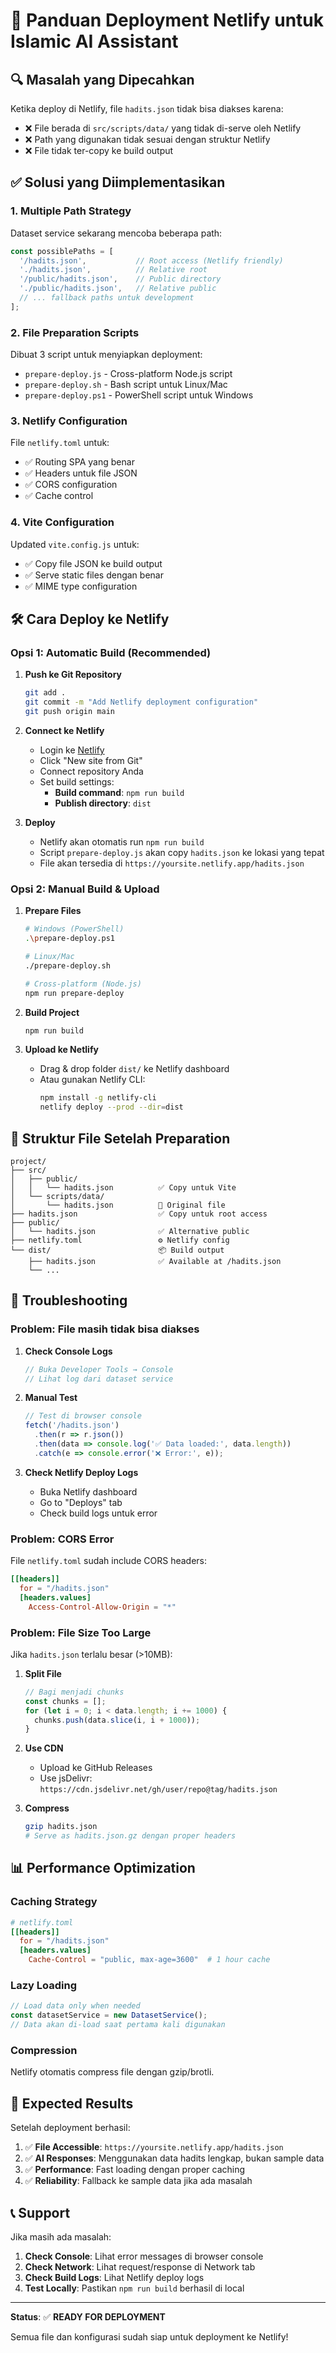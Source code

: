 # 🚀 Panduan Deployment Netlify untuk Islamic AI Assistant

## 🔍 Masalah yang Dipecahkan

Ketika deploy di Netlify, file `hadits.json` tidak bisa diakses karena:
- ❌ File berada di `src/scripts/data/` yang tidak di-serve oleh Netlify
- ❌ Path yang digunakan tidak sesuai dengan struktur Netlify
- ❌ File tidak ter-copy ke build output

## ✅ Solusi yang Diimplementasikan

### 1. **Multiple Path Strategy**
Dataset service sekarang mencoba beberapa path:
```javascript
const possiblePaths = [
  '/hadits.json',           // Root access (Netlify friendly)
  './hadits.json',          // Relative root
  '/public/hadits.json',    // Public directory
  './public/hadits.json',   // Relative public
  // ... fallback paths untuk development
];
```

### 2. **File Preparation Scripts**
Dibuat 3 script untuk menyiapkan deployment:
- `prepare-deploy.js` - Cross-platform Node.js script
- `prepare-deploy.sh` - Bash script untuk Linux/Mac
- `prepare-deploy.ps1` - PowerShell script untuk Windows

### 3. **Netlify Configuration**
File `netlify.toml` untuk:
- ✅ Routing SPA yang benar
- ✅ Headers untuk file JSON
- ✅ CORS configuration
- ✅ Cache control

### 4. **Vite Configuration**
Updated `vite.config.js` untuk:
- ✅ Copy file JSON ke build output
- ✅ Serve static files dengan benar
- ✅ MIME type configuration

## 🛠️ Cara Deploy ke Netlify

### **Opsi 1: Automatic Build (Recommended)**

1. **Push ke Git Repository**
   ```bash
   git add .
   git commit -m "Add Netlify deployment configuration"
   git push origin main
   ```

2. **Connect ke Netlify**
   - Login ke [Netlify](https://netlify.com)
   - Click "New site from Git"
   - Connect repository Anda
   - Set build settings:
     - **Build command**: `npm run build`
     - **Publish directory**: `dist`

3. **Deploy**
   - Netlify akan otomatis run `npm run build`
   - Script `prepare-deploy.js` akan copy `hadits.json` ke lokasi yang tepat
   - File akan tersedia di `https://yoursite.netlify.app/hadits.json`

### **Opsi 2: Manual Build & Upload**

1. **Prepare Files**
   ```bash
   # Windows (PowerShell)
   .\prepare-deploy.ps1
   
   # Linux/Mac
   ./prepare-deploy.sh
   
   # Cross-platform (Node.js)
   npm run prepare-deploy
   ```

2. **Build Project**
   ```bash
   npm run build
   ```

3. **Upload ke Netlify**
   - Drag & drop folder `dist/` ke Netlify dashboard
   - Atau gunakan Netlify CLI:
     ```bash
     npm install -g netlify-cli
     netlify deploy --prod --dir=dist
     ```

## 📁 Struktur File Setelah Preparation

```
project/
├── src/
│   ├── public/
│   │   └── hadits.json          ✅ Copy untuk Vite
│   └── scripts/data/
│       └── hadits.json          📄 Original file
├── hadits.json                  ✅ Copy untuk root access
├── public/
│   └── hadits.json              ✅ Alternative public
├── netlify.toml                 ⚙️ Netlify config
└── dist/                        📦 Build output
    ├── hadits.json              ✅ Available at /hadits.json
    └── ...
```

## 🔧 Troubleshooting

### **Problem: File masih tidak bisa diakses**

1. **Check Console Logs**
   ```javascript
   // Buka Developer Tools → Console
   // Lihat log dari dataset service
   ```

2. **Manual Test**
   ```javascript
   // Test di browser console
   fetch('/hadits.json')
     .then(r => r.json())
     .then(data => console.log('✅ Data loaded:', data.length))
     .catch(e => console.error('❌ Error:', e));
   ```

3. **Check Netlify Deploy Logs**
   - Buka Netlify dashboard
   - Go to "Deploys" tab
   - Check build logs untuk error

### **Problem: CORS Error**

File `netlify.toml` sudah include CORS headers:
```toml
[[headers]]
  for = "/hadits.json"
  [headers.values]
    Access-Control-Allow-Origin = "*"
```

### **Problem: File Size Too Large**

Jika `hadits.json` terlalu besar (>10MB):

1. **Split File**
   ```javascript
   // Bagi menjadi chunks
   const chunks = [];
   for (let i = 0; i < data.length; i += 1000) {
     chunks.push(data.slice(i, i + 1000));
   }
   ```

2. **Use CDN**
   - Upload ke GitHub Releases
   - Use jsDelivr: `https://cdn.jsdelivr.net/gh/user/repo@tag/hadits.json`

3. **Compress**
   ```bash
   gzip hadits.json
   # Serve as hadits.json.gz dengan proper headers
   ```

## 📊 Performance Optimization

### **Caching Strategy**
```toml
# netlify.toml
[[headers]]
  for = "/hadits.json"
  [headers.values]
    Cache-Control = "public, max-age=3600"  # 1 hour cache
```

### **Lazy Loading**
```javascript
// Load data only when needed
const datasetService = new DatasetService();
// Data akan di-load saat pertama kali digunakan
```

### **Compression**
Netlify otomatis compress file dengan gzip/brotli.

## 🎯 Expected Results

Setelah deployment berhasil:

1. ✅ **File Accessible**: `https://yoursite.netlify.app/hadits.json`
2. ✅ **AI Responses**: Menggunakan data hadits lengkap, bukan sample data
3. ✅ **Performance**: Fast loading dengan proper caching
4. ✅ **Reliability**: Fallback ke sample data jika ada masalah

## 📞 Support

Jika masih ada masalah:

1. **Check Console**: Lihat error messages di browser console
2. **Check Network**: Lihat request/response di Network tab
3. **Check Build Logs**: Lihat Netlify deploy logs
4. **Test Locally**: Pastikan `npm run build` berhasil di local

---

**Status**: ✅ **READY FOR DEPLOYMENT**

Semua file dan konfigurasi sudah siap untuk deployment ke Netlify!